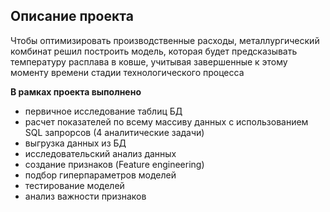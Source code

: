 ## Описание проекта

Чтобы оптимизировать производственные расходы, металлургический комбинат решил построить модель, которая будет предсказывать температуру расплава в ковше, учитывая завершенные к этому моменту времени стадии технологического процесса

**В рамках проекта выполнено**
- первичное исследование таблиц БД
- расчет показателей по всему массиву данных с использованием SQL запрорсов (4 аналитические задачи)
- выгрузка данных из БД
- исследовательский анализ данных
- создание признаков (Feature engineering)
- подбор гиперпараметров моделей
- тестирование моделей
- анализ важности признаков

